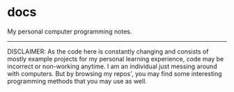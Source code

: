 # docs
My personal computer programming notes.
***
DISCLAIMER:
As the code here is constantly changing and consists of mostly example projects for my personal learning experience, code may be incorrect or non-working anytime. I am an individual just messing around with computers.
But by browsing my repos', you may find some interesting programming methods that you may use as well.

